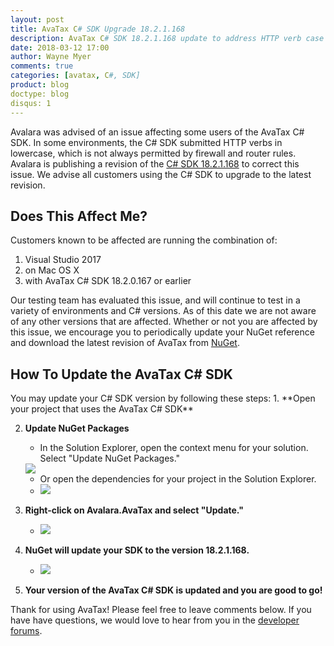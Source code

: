 ```yaml
---
layout: post
title: AvaTax C# SDK Upgrade 18.2.1.168
description: AvaTax C# SDK 18.2.1.168 update to address HTTP verb case issue.
date: 2018-03-12 17:00
author: Wayne Myer
comments: true
categories: [avatax, C#, SDK]
product: blog
doctype: blog
disqus: 1
---
```


Avalara was advised of an issue affecting some users of the AvaTax C# SDK. In some environments, the C# SDK submitted HTTP verbs in lowercase, which is not always permitted by firewall and router rules.  Avalara is publishing a revision of the [C# SDK 18.2.1.168](https://www.nuget.org/packages/Avalara.AvaTax/18.2.1.168) to correct this issue.  We advise all customers using the C# SDK to upgrade to the latest revision.

<h2>Does This Affect Me?</h2>
Customers known to be affected are running the combination of:
<ol>
    <li>Visual Studio 2017</li> 
    <li>on Mac OS X</li>
    <li>with AvaTax C# SDK 18.2.0.167 or earlier</li>
</ol>

Our testing team has evaluated this issue, and will continue to test in a variety of environments and C# versions.  As of this date we are not aware of any other versions that are affected. Whether or not you are affected by this issue, we encourage you to periodically update your NuGet reference and download the latest revision of AvaTax from [NuGet](https://www.nuget.org/packages/Avalara.AvaTax/18.2.1.168).

<h2>How To Update the AvaTax C# SDK</h2>
You may update your C# SDK version by following these steps:
1. **Open your project that uses the AvaTax C# SDK**


2. **Update NuGet Packages**
    * In the Solution Explorer, open the context menu for your solution. Select "Update NuGet Packages."
    <img src="../../../../../images/sdkUpdateInSolution.png">        

    * Or open the dependencies for your project in the Solution Explorer.
    * <img src="../../../../../images/sdkDependenciesInProject.png">    


4. **Right-click on Avalara.AvaTax and select "Update."**
    * <img src="../../../../../images/sdkUpdateInProject.png">


5. **NuGet will update your SDK to the version 18.2.1.168.**
    * <img src="../../../../../images/sdkUpdatedVersionNumber.png">

6. **Your version of the AvaTax C# SDK is updated and you are good to go!**

Thank for using AvaTax! Please feel free to leave comments below. If you have have questions, we would love to hear from you in the [developer forums](https://community.avalara.com/avalara/category_sets/developers).